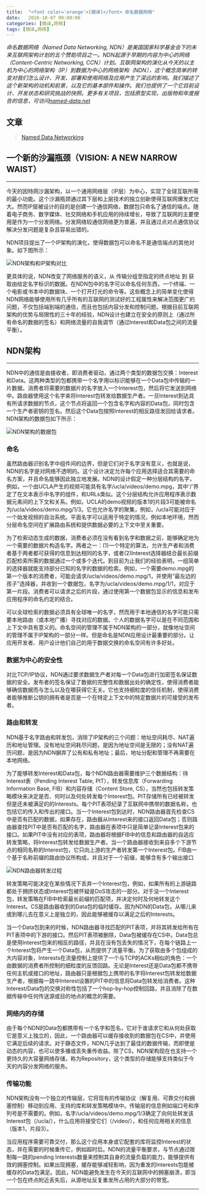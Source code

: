 ```yaml
---
title:  "<font color='orange'>[摘译]</font> 命名数据网络"
date:   2016-10-07 00:00:00
categories: [摘译,网络]
tags: [摘译,网络]
---
```


*命名数据网络（Named Data Networking, NDN）是美国国家科学基金会下的未来互联网架构计划的五个赞助项目之一。NDN起源于早期的内容为中心的网络（Content-Centric Networking, CCN）计划。互联网架构的演化从今天的以主机为中心的网络架构（IP）到数据为中心的网络架构（NDN），这个概念简单的转变对我们怎么设计、开发、部署和使用网络及应用产生了深远的影响。我们描述了这个新架构的动机和前景，以及它的基本部件和操作。我们也提供了一个它目前设计、开发状态和研究挑战的快照。更多有关项目，包括原型实现，出版物和年度报告的信息，可访问[named-data.net][named-data]*

## 文章

> [Named Data Networking][paper-link]

## 一个新的沙漏瓶颈（VISION: A NEW NARROW WAIST）
---

今天的因特网沙漏架构，以一个通用网络层（IP层）为中心，实现了全球互联所需的最小功能。这个沙漏瓶颈通过其下层和上层技术的独立创新使得互联网爆发式壮大。然而IP层被设计的目的是创建一个通信网络，数据包只命名了通信的端点。随着电子商务、数字媒体、社交网络和手机应用的持续增长，导致了互联网的主要使用是作为一个分发网络。分发网络较通信网络更为普遍，并且通过点对点通信协议解决分发问题是复杂且容易出错的。

NDN项目提出了一个IP架构的演化，使得数据包可以命名不是通信端点的其他对象。如下图所示：

![NDN架构和IP架构对比](/assets/2016-10-07-1.jpg "NDN架构和IP架构对比")

更具体的说，NDN改变了网络服务的语义，从 传输分组至指定的终点地址 到 获取由给定名字标识的数据。在NDN包中的名字可以命名任何东西，一个终端、一个电影或书本中的数据块、一个打开灯光的命令等。这些概念上的简单变化使得NDN网络能够使用所有几乎所有的互联网的测试好的工程属性来解决范围更广的问题，不仅包括端到端的通信，而且也包括内容分发和控制问题。根据目前互联网架构的优势与局限性的三十年的经验，NDN设计也建立在安全的原则上（通过所有命名的数据的签名）和网络流量的自我调节（通过Interest和Data包之间的流量平衡）。

## NDN架构
---

NDN中的通信是由接收者，即消费者驱动，通过两个类型的数据包交换：Interest和Data。这两种类型的包都携带一个名字用以标识能够在一个Data包中传输的一片数据。消费者将需要的数据片的名字放入一个Interest包，然后将它发送到网络中。路由器使用这个名字来将Interest包转发给数据生产者。一旦Interest到达具有所请求数据的节点，这个节点将返回一个包含名字和内容的Data包，同时包含一个生产者密钥的签名。然后这个Data包按照Interest的相反路径发回给请求者。NDN架构的数据包如下所示：

![NDN架构的数据包](/assets/2016-10-07-2.jpg "NDN架构的数据包")

### 命名

虽然路由器识别名字中组件间的边界，但是它们对于名字没有意义，也就是说，NDN的名字是对网络不透明的。这个设计决定允许每个应用选择适合其需要的命名方案，并且命名能够因此独立地发展。NDN的设计假定一种分层结构的名字，例如，一个由UCLA产生的视频可能具有名字/ucla/videos/demo.mpg，其中'/'界定了在文本表示中名字的组件，和URLs类似。这个分层结构允许应用程序表示数据元素间的上下文和关系。例如，UCLA的demo视频的版本1的片段3可能被命名为/ucla/videos/demo.mpg/1/3。它也允许名字的聚集，例如，/ucla可能对应于一个始发视频的自治系统。平面名字可以适用于特定的情况，例如本地环境，然而分层命名空间在扩展路由系统和提供数据必要的上下文中至关重要。

为了检索动态生成的数据，消费者必须在没有看到名字和数据之前，能够确定地为一个需要的数据片构造名字。两者之一：(1)一个特定的算法，允许生产者和消费者基于两者都可获得的信息到达相同的名字，或者(2)Interest选择器结合最长前缀匹配检索所需的数据通过一个或多个迭代。到目前为止我们的经验表明，一组简单的选择器就能支持部分已知的名字的数据的检索。例如，一个需要demo.mpg的第一个版本的消费者，可能会请求/ucla/videos/demo.mpg/1，并使用“最左边的孩子”选择器，并收到一个数据包，名字为/ucla/videos/demo.mpg/1/1，对应于第一片段。消费者可以请求之后的片段，通过使用第一个数据包显示的信息和发布应用程序的命名约定的结合。

可以全球检索的数据必须具有全球唯一的名字，然而用于本地通信的名字可能只需要本地路由（或本地广播）寻找对应的数据。个人的数据名字可以是在不同范围和上下文中具有意义的。命名空间的管理不属于NDN架构的一部分，就像地址空间的管理不属于IP架构的一部分一样。但是命名是NDN应用设计最重要的部分。让应用开发者、用户设计他们自己的用于数据交换的命名空间有许多好处。

### 数据为中心的安全性

对比TCP/IP协议，NDN通过要求数据生产者对每一个Data包进行加密签名保证数据的安全。发布者的签名保证了数据的完整性和数据出处的确定性，使得消费者能够确信数据而与怎么以及在哪获得它无关。它也支持细粒度的信任机制，使得消费者能够推断公钥的拥有者是否是一个在特定上下文中的特定数据片的可接受的发布者。

### 路由和转发

NDN基于名字路由和转发包，消除了IP架构的三个问题：地址空间耗尽、NAT遍历和地址管理。没有地址空间耗尽问题，是因为地址空间是无限的；没有NAT遍历问题，是因为NDN摒弃了公有和私有地址；最后，地址分配和管理不再需要在本地网络。

为了能够转发Interest和Data包，每个NDN路由器需要维护三个数据结构：待Interest表（Pending Interest Table, PIT），转发信息库（Forwarding Information Base, FIB）和内容存储（Content Store, CS），当然也包括转发策略模块来决定是否、何时以及何处转发每个Interest包。PIT存储所有已经被转发但是还未被满足的的Interests。每个PIT表项纪录了互联网中携带的数据名称，也包括它的传入和传出的接口。当一个Interest包到达时，NDN路由器首先检查CS中是否有匹配的数据，如果存在，路由器从Interest来的接口返回Data包；否则路由器查找PIT中是否有匹配的名字，路由器在表项中只是简单记录Interest包来的接口。如果PIT中没有对应的表项，路由器将根据FIB中的信息和路由器的自适应转发策略，将Interest包转发给数据生产者。当一个路由器接收到来自多个下游节点的相同名称的Interest包，它只向上游的生产者转发第一个Interest包。FIB由一个基于名称前缀的路由协议所构成，并且对于一个前缀，能够含有多个输出接口

![NDN路由器转发过程](/assets/2016-10-07-2.jpg "NDN路由器转发过程")

转发策略可能决定在某些情况下丢弃一个Interest包，例如，如果所有的上游链路都处于拥挤状态或Interest包被怀疑是DoS攻击的一部分。对于没一个Interest包，转发策略在FIB中检索最长前缀的匹配项，并决定何时及何地转发这个Interest。CS是路由器收到的Data包的临时缓存。因为NDN的Data包，从哪儿来或到哪儿去在意义上是独立的，因此能够被缓存以满足之后的Interests。

当一个Data包到来的时候，NDN路由器寻找匹配的PIT表项，并将其转发给所有在PIT表项中的下游的接口。然后PIT表项被删除，Data包被缓存在CS中。Data包总是使用Interest包来的相反的路径，并且在没有包丢失的情况下，在每个链路上一个Interest包将产生一个Data包，从而提供了流量平衡。为了获取由多个包组成的大内容对象，Interests在流量控制上提供了一个与TCP的ACKs相似的角色：一个由数据的消费者所控制的细粒度的反馈回路。无论是Interest还是Data包都不携带任何主机或接口的地址，路由器只是根据包上携带的名字将Interest包转发给数据生产者，根据每一跳中Interest设置的PIT中的信息将Data包转发给消费者。这种Interest/Data包的交换对称性包括了一个hop-by-hop控制回路，并且消除了在数据传输中任何传送源或目的地点的概念的需要。

### 网络内的存储

由于每个NDN的Data包都携带有一个名字和签名，它对于谁请求它和从何处获取它是意义上独立的，因此，一个路由器可以缓存接收到的数据包在CS中，并使用它满足后续的请求。对于静态文件，NDN几乎达到了最佳的数据传输，而即使是动态的内容，也可以使多播或丢失重传收益。除了CS，NDN架构现在也支持一个更持久的大容量网络存储，称为Repository，这个类型的存储能够支持类似于今天的内容分发网络的服务。

### 传输功能

NDN架构没有一个独立的传输层，它将现有的传输协议（解复用、可靠交付和拥塞控制）移动到应用、支持的库和转发策略模块中。传输层的信息例如端口号和序列号是不需要的。例如，名字/ucla/videos/demo.mpg/1/3确定了向何处转发该Interest包（/ucla/），什么应用将接受它们（/video/），和任何应用相关的信息（版本1，片段3）。

当应用程序需要可靠交付，那么这个应用本身或它配套的库将监控Interest的状态，并在需要的时候重传它，例如超时后。NDN的流量平衡要求，与节点通过限制每一跳的pending Interests数量来控制其自身的流量负载的能力，能够提供有效的拥塞控制。如果出现拥塞，缓存能够减轻影响，因为重发的Interests包能被缓存的Data包满足。因此，NDN能避免发生在今天的互联网中的拥塞崩溃，即当一个包在终点附近丢失后，从源地址反复重发所占用的大部分的带宽。

---

[named-data]:	http://named-data.net/
[paper-link]:	http://course.buaa.edu.cn/access/content/attachment/68d3021a-8007-406f-be28-6ff8f2c8e8f2/%E4%BD%9C%E4%B8%9A/fcb4d72f-61a8-44da-a45a-6a2df2de83f0/NDN%20zhang2014.pdf

